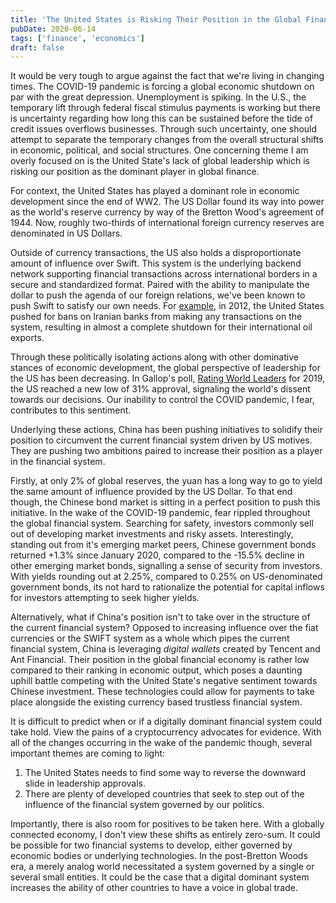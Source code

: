 ```yaml
---
title: 'The United States is Risking Their Position in the Global Financial System'
pubDate: 2020-06-14
tags: ['finance', 'economics']
draft: false
---
```


It would be very tough to argue against the fact that we're living in changing times. The COVID-19 pandemic is forcing a global economic shutdown on par with the great depression. Unemployment is spiking. In the U.S., the temporary lift through federal fiscal stimulus payments is working but there is uncertainty regarding how long this can be sustained before the tide of credit issues overflows businesses. Through such uncertainty, one should attempt to separate the temporary changes from the overall structural shifts in economic, political, and social structures. One concerning theme I am overly focused on is the United State's lack of global leadership which is risking our position as the dominant player in global finance.

For context, the United States has played a dominant role in economic development since the end of WW2. The US Dollar found its way into power as the world's reserve currency by way of the Bretton Wood's agreement of 1944. Now, roughly two-thirds of international foreign currency reserves are denominated in US Dollars.

Outside of currency transactions, the US also holds a disproportionate amount of influence over Swift. This system is the underlying backend network supporting financial transactions across international borders in a secure and standardized format. Paired with the ability to manipulate the dollar to push the agenda of our foreign relations, we've been known to push Swift to satisfy our own needs. For [example](https://www.npr.org/sections/money/2018/08/07/636444453/sanctions-iran-and-the-battle-over-swift?mod=djem_b_fintech_20180842), in 2012, the United States pushed for bans on Iranian banks from making any transactions on the system, resulting in almost a complete shutdown for their international oil exports.

Through these politically isolating actions along with other dominative stances of economic development, the global perspective of leadership for the US has been decreasing. In Gallop's poll, [Rating World Leaders](https://www.gallup.com/analytics/247040/rating-world-leaders-2019.aspx) for 2019, the US reached a new low of 31% approval, signaling the world's dissent towards our decisions. Our inability to control the COVID pandemic, I fear, contributes to this sentiment.

Underlying these actions, China has been pushing initiatives to solidify their position to circumvent the current financial system driven by US motives. They are pushing two ambitions paired to increase their position as a player in the financial system.

Firstly, at only 2% of global reserves, the yuan has a long way to go to yield the same amount of influence provided by the US Dollar. To that end though, the Chinese bond market is sitting in a perfect position to push this initiative. In the wake of the COVID-19 pandemic, fear rippled throughout the global financial system. Searching for safety, investors commonly sell out of developing market investments and risky assets. Interestingly, standing out from it's emerging market peers, Chinese government bonds returned +1.3% since January 2020, compared to the -15.5% decline in other emerging market bonds, signalling a sense of security from investors. With yields rounding out at 2.25%, compared to 0.25% on US-denominated government bonds, its not hard to rationalize the potential for capital inflows for investors attempting to seek higher yields.

Alternatively, what if China's position isn't to take over in the structure of the current financial system? Opposed to increasing influence over the fiat currencies or the SWIFT system as a whole which pipes the current financial system, China is leveraging _digital wallets_ created by Tencent and Ant Financial. Their position in the global financial economy is rather low compared to their ranking in economic output, which poses a daunting uphill battle competing with the United State's negative sentiment towards Chinese investment. These technologies could allow for payments to take place alongside the existing currency based trustless financial system.

It is difficult to predict when or if a digitally dominant financial system could take hold. View the pains of a cryptocurrency advocates for evidence. With all of the changes occurring in the wake of the pandemic though, several important themes are coming to light:

1. The United States needs to find some way to reverse the downward slide in leadership approvals.
2. There are plenty of developed countries that seek to step out of the influence of the financial system governed by our politics.

Importantly, there is also room for positives to be taken here. With a globally connected economy, I don't view these shifts as entirely zero-sum. It could be possible for two financial systems to develop, either governed by economic bodies or underlying technologies. In the post-Bretton Woods era, a merely analog world necessitated a system governed by a single or several small entities. It could be the case that a digital dominant system increases the ability of other countries to have a voice in global trade.
